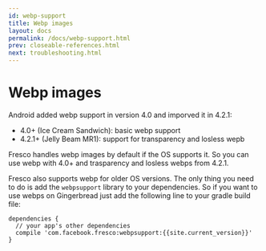 ```yaml
---
id: webp-support
title: Webp images
layout: docs
permalink: /docs/webp-support.html
prev: closeable-references.html
next: troubleshooting.html
---
```


# Webp images

Android added webp support in version 4.0 and imporved it in 4.2.1:

* 4.0+ (Ice Cream Sandwich): basic webp support
* 4.2.1+ (Jelly Beam MR1): support for transparency and losless wepb

Fresco handles webp images by default if the OS supports it. So you can use webp with 4.0+ and trasparency and losless webps from 4.2.1.

Fresco also supports webp for older OS versions. The only thing you need to do is add the `webpsupport` library to your dependencies. So if you want to use webps on Gingerbread just add the following line to your gradle build file:

```
dependencies {
  // your app's other dependencies
  compile 'com.facebook.fresco:webpsupport:{{site.current_version}}'
}
```
